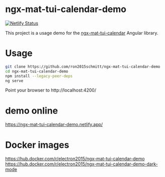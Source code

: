# ngx-mat-tui-calendar-demo

[![Netlify Status](https://api.netlify.com/api/v1/badges/4123123c-c8fa-4d63-8106-de8c4c88fdd8/deploy-status)](https://app.netlify.com/sites/ngx-mat-tui-calendar-demo/deploys)

This project is a usage demo for the [ngx-mat-tui-calendar](https://github.com/ron2015schmitt/ngx-mat-tui-calendar) Angular library.

# Usage

```bash
git clone https://github.com/ron2015schmitt/ngx-mat-tui-calendar-demo
cd ngx-mat-tui-calendar-demo
npm install --legacy-peer-deps
ng serve
```

Point your browser to http://localhost:4200/


# demo online

https://ngx-mat-tui-calendar-demo.netlify.app/

# Docker images

https://hub.docker.com/r/electron2015/ngx-mat-tui-calendar-demo
https://hub.docker.com/r/electron2015/ngx-mat-tui-calendar-demo-dark-mode

